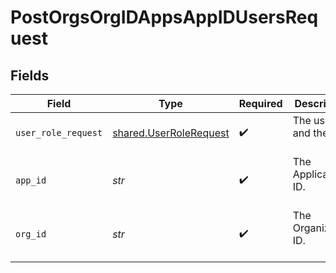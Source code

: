 # PostOrgsOrgIDAppsAppIDUsersRequest


## Fields

| Field                                                            | Type                                                             | Required                                                         | Description                                                      |
| ---------------------------------------------------------------- | ---------------------------------------------------------------- | ---------------------------------------------------------------- | ---------------------------------------------------------------- |
| `user_role_request`                                              | [shared.UserRoleRequest](../../models/shared/userrolerequest.md) | :heavy_check_mark:                                               | The user ID and the role<br/><br/>                               |
| `app_id`                                                         | *str*                                                            | :heavy_check_mark:                                               | The Application ID.<br/><br/>                                    |
| `org_id`                                                         | *str*                                                            | :heavy_check_mark:                                               | The Organization ID.<br/><br/>                                   |